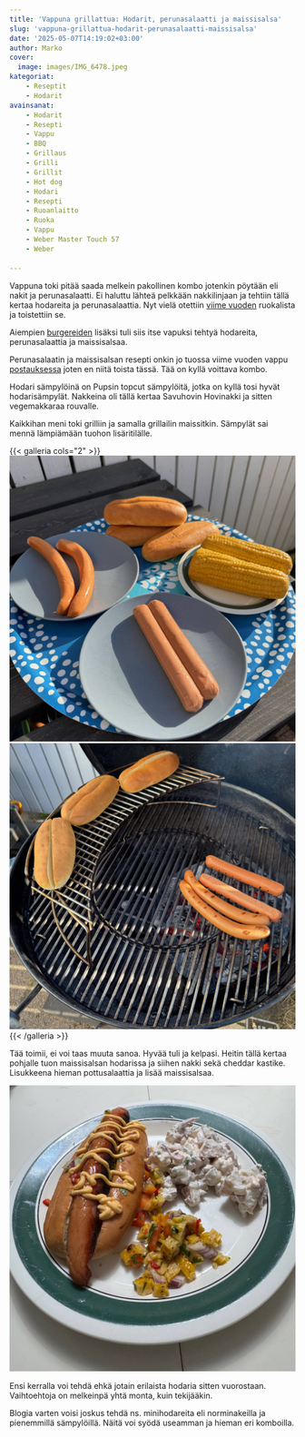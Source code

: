 ```yaml
---
title: 'Vappuna grillattua: Hodarit, perunasalaatti ja maissisalsa'
slug: 'vappuna-grillattua-hodarit-perunasalaatti-maissisalsa'
date: '2025-05-07T14:19:02+03:00'
author: Marko
cover:
  image: images/IMG_6478.jpeg
kategoriat:
    - Reseptit
    - Hodarit
avainsanat:
    - Hodarit
    - Resepti
    - Vappu
    - BBQ
    - Grillaus
    - Grilli
    - Grillit
    - Hot dog
    - Hodari
    - Resepti
    - Ruoanlaitto
    - Ruoka
    - Vappu
    - Weber Master Touch 57
    - Weber

---
```

Vappuna toki pitää saada melkein pakollinen kombo jotenkin pöytään eli nakit ja perunasalaatti. Ei haluttu lähteä pelkkään nakkilinjaan ja tehtiin tällä kertaa hodareita ja perunasalaattia. Nyt vielä otettiin [viime vuoden](https://bbqblogi.fi/grillausta-koko-vappu/) ruokalista ja toistettiin se.

Aiempien [burgereiden](https://bbqblogi.fi/poppis-burgeri/) lisäksi tuli siis itse vapuksi tehtyä hodareita, perunasalaattia ja maissisalsaa. 

Perunasalaatin ja maissisalsan resepti onkin jo tuossa viime vuoden vappu [postauksessa](https://bbqblogi.fi/grillausta-koko-vappu/) joten en niitä toista tässä. Tää on kyllä voittava kombo.

Hodari sämpylöinä on Pupsin topcut sämpylöitä, jotka on kyllä tosi hyvät hodarisämpylät. Nakkeina oli tällä kertaa Savuhovin Hovinakki ja sitten vegemakkaraa rouvalle. 

Kaikkihan meni toki grilliin ja samalla grillailin maissitkin. Sämpylät sai mennä lämpiämään tuohon lisäritilälle.

{{< galleria cols="2" >}}
![](images/IMG_6475.jpeg)
![](images/IMG_6477.jpeg)
{{< /galleria >}}

Tää toimii, ei voi taas muuta sanoa. Hyvää tuli ja kelpasi. Heitin tällä kertaa pohjalle tuon maissisalsan hodarissa ja siihen nakki sekä cheddar kastike. Lisukkeena hieman pottusalaattia ja lisää maissisalsaa.

![](images/IMG_6478.jpeg)

Ensi kerralla voi tehdä ehkä jotain erilaista hodaria sitten vuorostaan. Vaihtoehtoja on melkeinpä yhtä monta, kuin tekijääkin.

Blogia varten voisi joskus tehdä ns. minihodareita eli norminakeilla ja pienemmillä sämpylöillä. Näitä voi syödä useamman ja hieman eri komboilla.
